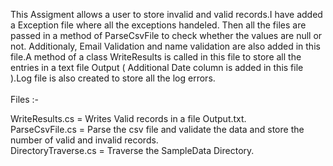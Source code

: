 This Assigment allows a user to store invalid and valid records.I have added a Exception file where all the exceptions handeled. Then all the files are passed in a method of ParseCsvFile to check whether the values are null or not. Additionaly, Email Validation and name validation are also added in this file.A method of a class WriteResults is called in this file to store all the entries in a text file Output ( Additional Date column is added in this file ).Log file is also created to store all the log errors.
</br>
<br/>
Files :- </br>

WriteResults.cs = Writes Valid records in a file Output.txt.</br>
ParseCsvFile.cs = Parse the csv file and validate the data and store the number of valid and invalid records.</br>
DirectoryTraverse.cs = Traverse the SampleData Directory.
